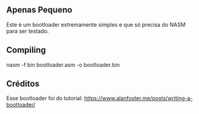 ## Apenas Pequeno
Este é um bootloader extremamente simples e que só precisa do NASM para ser testado.

## Compiling
nasm -f bin bootloader.asm -o bootloader.bin

## Créditos
Esse bootloader foi do tutorial: https://www.alanfoster.me/posts/writing-a-bootloader/